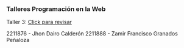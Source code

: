 ### Talleres Programación en la Web
Taller 3: <a href="https://calderonjh.github.io/talleresWeb/" target="_blank">Click para revisar</a>

2211876 - Jhon Dairo Calderón
2211888 - Zamir Francisco Granados Peñaloza 
